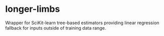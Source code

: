 # longer-limbs
Wrapper for SciKit-learn tree-based estimators providing linear regression fallback for inputs outside of training data range.
